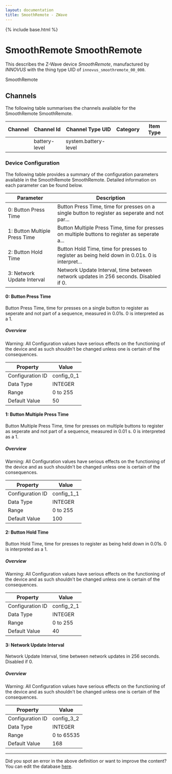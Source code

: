 ```yaml
---
layout: documentation
title: SmoothRemote - ZWave
---
```


{% include base.html %}

# SmoothRemote SmoothRemote

This describes the Z-Wave device *SmoothRemote*, manufactured by *INNOVUS* with the thing type UID of ```innovus_smoothremote_00_000```. 

SmoothRemote


## Channels
The following table summarises the channels available for the SmoothRemote SmoothRemote.

| Channel | Channel Id | Channel Type UID | Category | Item Type |
|---------|------------|------------------|----------|-----------|
|  | battery-level | system.battery-level |  |  |


### Device Configuration
The following table provides a summary of the configuration parameters available in the SmoothRemote SmoothRemote.
Detailed information on each parameter can be found below.

| Parameter   | Description |
|-------------|-------------|
| 0: Button Press Time | Button Press Time, time for presses on a single button to register as seperate and not par... |
| 1: Button Multiple Press Time | Button Multiple Press Time, time for presses on multiple buttons to register as seperate a... |
| 2: Button Hold Time | Button Hold Time, time for presses to register as being held down in 0.01s. 0 is interpret... |
| 3: Network Update Interval | Network Update Interval, time between network updates in 256 seconds. Disabled if 0. |


#### 0: Button Press Time

Button Press Time, time for presses on a single button to register as seperate and not part of a sequence, measured in 0.01s. 0 is interpreted as a 1.  


##### Overview 

Warning: All Configuration values have serious effects on the functioning of the device and as such shouldn't be changed unless one is certain of the consequences.


| Property         | Value    |
|------------------|----------|
| Configuration ID | config_0_1 |
| Data Type        | INTEGER |
| Range | 0 to 255 |
| Default Value | 50 |


#### 1: Button Multiple Press Time

Button Multiple Press Time, time for presses on multiple buttons to register as seperate and not part of a sequence, measured in 0.01 s. 0 is interpreted as a 1.  


##### Overview 

Warning: All Configuration values have serious effects on the functioning of the device and as such shouldn't be changed unless one is certain of the consequences.


| Property         | Value    |
|------------------|----------|
| Configuration ID | config_1_1 |
| Data Type        | INTEGER |
| Range | 0 to 255 |
| Default Value | 100 |


#### 2: Button Hold Time

Button Hold Time, time for presses to register as being held down in 0.01s. 0 is interpreted as a 1.  


##### Overview 

Warning: All Configuration values have serious effects on the functioning of the device and as such shouldn't be changed unless one is certain of the consequences. 


| Property         | Value    |
|------------------|----------|
| Configuration ID | config_2_1 |
| Data Type        | INTEGER |
| Range | 0 to 255 |
| Default Value | 40 |


#### 3: Network Update Interval

Network Update Interval, time between network updates in 256 seconds. Disabled if 0.  


##### Overview 

Warning: All Configuration values have serious effects on the functioning of the device and as such shouldn't be changed unless one is certain of the consequences. 


| Property         | Value    |
|------------------|----------|
| Configuration ID | config_3_2 |
| Data Type        | INTEGER |
| Range | 0 to 65535 |
| Default Value | 168 |


---

Did you spot an error in the above definition or want to improve the content?
You can edit the database [here](http://www.cd-jackson.com/index.php/zwave/zwave-device-database/zwave-device-list/devicesummary/440).
